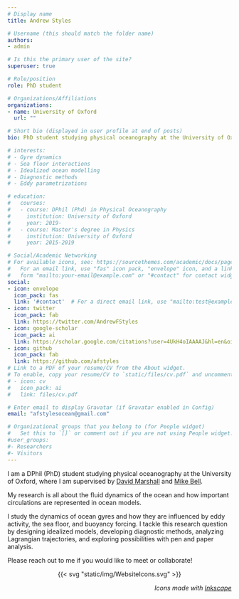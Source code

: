 ```yaml
---
# Display name
title: Andrew Styles

# Username (this should match the folder name)
authors:
- admin

# Is this the primary user of the site?
superuser: true

# Role/position
role: PhD student

# Organizations/Affiliations
organizations:
- name: University of Oxford
  url: ""

# Short bio (displayed in user profile at end of posts)
bio: PhD student studying physical oceanography at the University of Oxford.

# interests:
# - Gyre dynamics
# - Sea floor interactions
# - Idealized ocean modelling
# - Diagnostic methods
# - Eddy parametrizations

# education:
#   courses:
#   - course: DPhil (Phd) in Physical Oceanography
#     institution: University of Oxford
#     year: 2019-
#   - course: Master's degree in Physics
#     institution: University of Oxford
#     year: 2015-2019

# Social/Academic Networking
# For available icons, see: https://sourcethemes.com/academic/docs/page-builder/#icons
#   For an email link, use "fas" icon pack, "envelope" icon, and a link in the
#   form "mailto:your-email@example.com" or "#contact" for contact widget.
social:
- icon: envelope
  icon_pack: fas
  link: '#contact'  # For a direct email link, use "mailto:test@example.org".
- icon: twitter
  icon_pack: fab
  link: https://twitter.com/AndrewFStyles
- icon: google-scholar
  icon_pack: ai
  link: https://scholar.google.com/citations?user=4UkH4oIAAAAJ&hl=en&oi=sra
- icon: github
  icon_pack: fab
  link: https://github.com/afstyles
# Link to a PDF of your resume/CV from the About widget.
# To enable, copy your resume/CV to `static/files/cv.pdf` and uncomment the lines below.
# - icon: cv
#   icon_pack: ai
#   link: files/cv.pdf

# Enter email to display Gravatar (if Gravatar enabled in Config)
email: "afstylesocean@gmail.com"

# Organizational groups that you belong to (for People widget)
#   Set this to `[]` or comment out if you are not using People widget.
#user_groups:
#- Researchers
#- Visitors
---
```

I am a DPhil (PhD) student studying physical oceanography at the University of Oxford, where I am supervised by [David Marshall](https://www.marshallocean.net/) and [Mike Bell](https://www.metoffice.gov.uk/research/people/mike-bell).

<!-- I am based at the department of Atmospheric, Oceanic and Planetary Physics (AOPP) and I am a student of the NERC Environmental Research DTP. -->

My research is all about the fluid dynamics of the ocean and how important circulations are represented in ocean models. 

I study the dynamics of ocean gyres and how they are influenced by eddy activity, the sea floor, and buoyancy forcing. I tackle this research question by designing idealized models, developing diagnostic methods, analyzing Lagrangian trajectories, and exploring possibilities with pen and paper analysis.

Please reach out to me if you would like to meet or collaborate!


<p style="text-align: center;">
{{< svg "static/img/WebsiteIcons.svg" >}}
</p>

*<p style="text-align: right;">
Icons made with [Inkscape](https://inkscape.org/)</p>*



<!-- Modify size of svg file by changing parameters in static/img/WebsiteIcons.svg  -->
<!-- You will also need to re-execute hugo server -->

<!-- 
 Throughout my studies, I have designed idealized models, developed diagnostic methods, analyzed lagrangian trajectories, and explored possibilities with pen-and-paper analysis. -->


